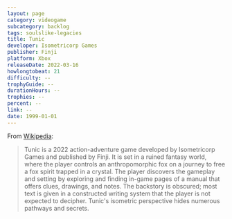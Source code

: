 ```yaml
---
layout: page
category: videogame
subcategory: backlog
tags: soulslike-legacies
title: Tunic
developer: Isometricorp Games
publisher: Finji
platform: Xbox
releaseDate: 2022-03-16
howlongtobeat: 21
difficulty: --
trophyGuide: --
durationHours: --
trophies: --
percent: --
link: --
date: 1999-01-01
---
```


From [Wikipedia](https://en.wikipedia.org/wiki/Tunic_(video_game)):

> Tunic is a 2022 action-adventure game developed by Isometricorp Games and published by Finji. It is set in a ruined fantasy world, where the player controls an anthropomorphic fox on a journey to free a fox spirit trapped in a crystal. The player discovers the gameplay and setting by exploring and finding in-game pages of a manual that offers clues, drawings, and notes. The backstory is obscured; most text is given in a constructed writing system that the player is not expected to decipher. Tunic's isometric perspective hides numerous pathways and secrets.
